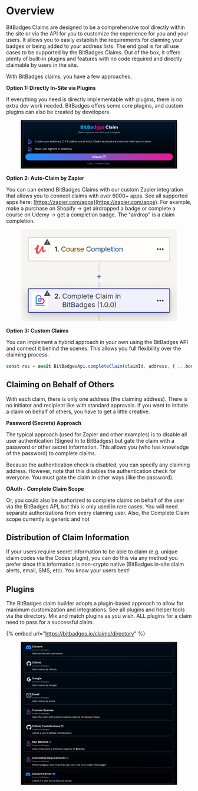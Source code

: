 # Overview

BitBadges Claims are designed to be a comprehensive tool directly within the site or via the API for you to customize the experience for you and your users. It allows you to easily establish the requirements for claiming your badges or being added to your address lists. The end goal is for all use cases to be supported by the BitBadges Claims. Out of the box, it offers plenty of built-in plugins and features with no code required and directly claimable by users in the site.&#x20;

With BitBadges claims, you have a few approaches.

**Option 1: Directly In-Site via Plugins**

If everything you need is directly implementable with plugins, there is no extra dev work needed. BitBadges offers some core plugins, and custom plugins can also be created by developers.

<figure><img src="../../.gitbook/assets/image (84).png" alt=""><figcaption></figcaption></figure>

**Option 2: Auto-Claim by Zapier**

You can can extend BitBadges Claims with our custom Zapier integration that allows you to connect claims with over 6000+ apps. See all supported apps here: [https://zapier.com/apps](https://zapier.com/apps). For example, make a purchase on Shopify -> get airdropped a badge or complete a course on Udemy -> get a completion badge. The "airdrop" is a claim completion.&#x20;

<figure><img src="../../.gitbook/assets/image (87).png" alt=""><figcaption></figcaption></figure>

**Option 3: Custom Claims**

You can implement a hybrid approach in your own using the BitBadges API and connect it behind the scenes. This allows you full flexibility over the claiming process.

```typescript
const res = await BitBadgesApi.completeClaim(claimId, address, { ...body });
```

## Claiming on Behalf of Others

With each claim, there is only one address (the claiming address). There is no initiator and recipient like with standard approvals. If you want to initiate a claim on behalf of others, you have to get a little creative.&#x20;

**Password (Secrets) Approach**

The typical approach (used for Zapier and other examples) is to disable all user authentication (Signed In to BitBadges) but gate the claim with a password or other secret information. This allows you (who has knowledge of the password) to complete claims.&#x20;

Because the authentication check is disabled, you can specify any claiming address. However, note that this disables the authentication check for everyone. You must gate the claim in other ways (like the password).

**OAuth - Complete Claim Scope**

Or, you could also be authorized to complete claims on behalf of the user via the BitBadges API, but this is only used in rare cases. You will need separate authorizations from every claiming user. Also, the Complete Claim scope currently is generic and not&#x20;

## Distribution of Claim Information

If your users require secret information to be able to claim (e.g. unique claim codes via the Codes plugin), you can do this via any method you prefer since this information is non-crypto native (BitBadges in-site claim alerts, email, SMS, etc). You know your users best!

## **Plugins**

The BitBadges claim builder adopts a plugin-based approach to allow for maximum customization and integrations. See all plugins and helper tools via the directory. Mix and match plugins as you wish. ALL plugins for a claim need to pass for a successful claim.

{% embed url="https://bitbadges.io/claims/directory" %}

<figure><img src="../../.gitbook/assets/image (1) (1) (1) (1).png" alt=""><figcaption></figcaption></figure>
